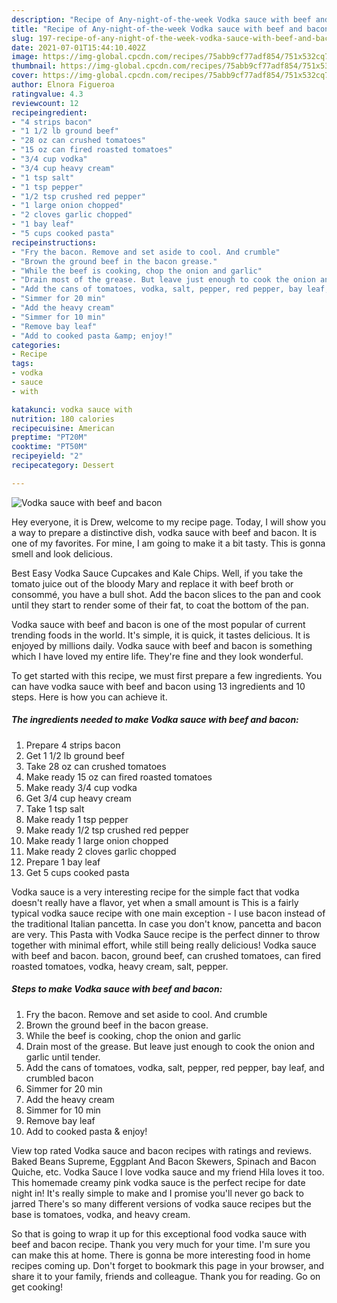 ```yaml
---
description: "Recipe of Any-night-of-the-week Vodka sauce with beef and bacon"
title: "Recipe of Any-night-of-the-week Vodka sauce with beef and bacon"
slug: 197-recipe-of-any-night-of-the-week-vodka-sauce-with-beef-and-bacon
date: 2021-07-01T15:44:10.402Z
image: https://img-global.cpcdn.com/recipes/75abb9cf77adf854/751x532cq70/vodka-sauce-with-beef-and-bacon-recipe-main-photo.jpg
thumbnail: https://img-global.cpcdn.com/recipes/75abb9cf77adf854/751x532cq70/vodka-sauce-with-beef-and-bacon-recipe-main-photo.jpg
cover: https://img-global.cpcdn.com/recipes/75abb9cf77adf854/751x532cq70/vodka-sauce-with-beef-and-bacon-recipe-main-photo.jpg
author: Elnora Figueroa
ratingvalue: 4.3
reviewcount: 12
recipeingredient:
- "4 strips bacon"
- "1 1/2 lb ground beef"
- "28 oz can crushed tomatoes"
- "15 oz can fired roasted tomatoes"
- "3/4 cup vodka"
- "3/4 cup heavy cream"
- "1 tsp salt"
- "1 tsp pepper"
- "1/2 tsp crushed red pepper"
- "1 large onion chopped"
- "2 cloves garlic chopped"
- "1 bay leaf"
- "5 cups cooked pasta"
recipeinstructions:
- "Fry the bacon. Remove and set aside to cool. And crumble"
- "Brown the ground beef in the bacon grease."
- "While the beef is cooking, chop the onion and garlic"
- "Drain most of the grease. But leave just enough to cook the onion and garlic until tender."
- "Add the cans of tomatoes, vodka, salt, pepper, red pepper, bay leaf, and crumbled bacon"
- "Simmer for 20 min"
- "Add the heavy cream"
- "Simmer for 10 min"
- "Remove bay leaf"
- "Add to cooked pasta &amp; enjoy!"
categories:
- Recipe
tags:
- vodka
- sauce
- with

katakunci: vodka sauce with 
nutrition: 180 calories
recipecuisine: American
preptime: "PT20M"
cooktime: "PT50M"
recipeyield: "2"
recipecategory: Dessert

---
```



![Vodka sauce with beef and bacon](https://img-global.cpcdn.com/recipes/75abb9cf77adf854/751x532cq70/vodka-sauce-with-beef-and-bacon-recipe-main-photo.jpg)

Hey everyone, it is Drew, welcome to my recipe page. Today, I will show you a way to prepare a distinctive dish, vodka sauce with beef and bacon. It is one of my favorites. For mine, I am going to make it a bit tasty. This is gonna smell and look delicious.

Best Easy Vodka Sauce Cupcakes and Kale Chips. Well, if you take the tomato juice out of the bloody Mary and replace it with beef broth or consommé, you have a bull shot. Add the bacon slices to the pan and cook until they start to render some of their fat, to coat the bottom of the pan.

Vodka sauce with beef and bacon is one of the most popular of current trending foods in the world. It's simple, it is quick, it tastes delicious. It is enjoyed by millions daily. Vodka sauce with beef and bacon is something which I have loved my entire life. They're fine and they look wonderful.


To get started with this recipe, we must first prepare a few ingredients. You can have vodka sauce with beef and bacon using 13 ingredients and 10 steps. Here is how you can achieve it.

<!--inarticleads1-->

##### The ingredients needed to make Vodka sauce with beef and bacon:

1. Prepare 4 strips bacon
1. Get 1 1/2 lb ground beef
1. Take 28 oz can crushed tomatoes
1. Make ready 15 oz can fired roasted tomatoes
1. Make ready 3/4 cup vodka
1. Get 3/4 cup heavy cream
1. Take 1 tsp salt
1. Make ready 1 tsp pepper
1. Make ready 1/2 tsp crushed red pepper
1. Make ready 1 large onion chopped
1. Make ready 2 cloves garlic chopped
1. Prepare 1 bay leaf
1. Get 5 cups cooked pasta


Vodka sauce is a very interesting recipe for the simple fact that vodka doesn&#39;t really have a flavor, yet when a small amount is This is a fairly typical vodka sauce recipe with one main exception - I use bacon instead of the traditional Italian pancetta. In case you don&#39;t know, pancetta and bacon are very. This Pasta with Vodka Sauce recipe is the perfect dinner to throw together with minimal effort, while still being really delicious! Vodka sauce with beef and bacon. bacon, ground beef, can crushed tomatoes, can fired roasted tomatoes, vodka, heavy cream, salt, pepper. 

<!--inarticleads2-->

##### Steps to make Vodka sauce with beef and bacon:

1. Fry the bacon. Remove and set aside to cool. And crumble
1. Brown the ground beef in the bacon grease.
1. While the beef is cooking, chop the onion and garlic
1. Drain most of the grease. But leave just enough to cook the onion and garlic until tender.
1. Add the cans of tomatoes, vodka, salt, pepper, red pepper, bay leaf, and crumbled bacon
1. Simmer for 20 min
1. Add the heavy cream
1. Simmer for 10 min
1. Remove bay leaf
1. Add to cooked pasta &amp; enjoy!


View top rated Vodka sauce and bacon recipes with ratings and reviews. Baked Beans Supreme, Eggplant And Bacon Skewers, Spinach and Bacon Quiche, etc. Vodka Sauce I love vodka sauce and my friend Hila loves it too. This homemade creamy pink vodka sauce is the perfect recipe for date night in! It&#39;s really simple to make and I promise you&#39;ll never go back to jarred There&#39;s so many different versions of vodka sauce recipes but the base is tomatoes, vodka, and heavy cream. 

So that is going to wrap it up for this exceptional food vodka sauce with beef and bacon recipe. Thank you very much for your time. I'm sure you can make this at home. There is gonna be more interesting food in home recipes coming up. Don't forget to bookmark this page in your browser, and share it to your family, friends and colleague. Thank you for reading. Go on get cooking!
